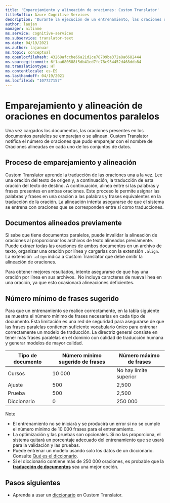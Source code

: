 ```yaml
---
title: 'Emparejamiento y alineación de oraciones: Custom Translator'
titleSuffix: Azure Cognitive Services
description: 'Durante la ejecución de un entrenamiento, las oraciones disponibles en los documentos paralelos se emparejan o se alinean. Custom Translator aprende las traducciones una a la vez: primero, lee una oración y, después, lee la traducción de dicha oración. A continuación, alinea entre sí las palabras y frases presentes en ambas oraciones.'
author: laujan
manager: nitinme
ms.service: cognitive-services
ms.subservice: translator-text
ms.date: 04/19/2021
ms.author: lajanuar
ms.topic: conceptual
ms.openlocfilehash: 43268afccbe66a21d2ce78709ba372a8a6682444
ms.sourcegitcommit: 6f1aa680588f5db41ed7fc78c934452d468ddb84
ms.translationtype: HT
ms.contentlocale: es-ES
ms.lasthandoff: 04/19/2021
ms.locfileid: "107727157"
---
```

# <a name="sentence-pairing-and-alignment-in-parallel-documents"></a>Emparejamiento y alineación de oraciones en documentos paralelos

Una vez cargados los documentos, las oraciones presentes en los documentos paralelos se emparejan o se alinean. Custom Translator notifica el número de oraciones que pudo emparejar con el nombre de Oraciones alineadas en cada uno de los conjuntos de datos.

## <a name="pairing-and-alignment-process"></a>Proceso de emparejamiento y alineación

Custom Translator aprende la traducción de las oraciones una a la vez. Lee una oración del texto de origen y, a continuación, la traducción de esta oración del texto de destino. A continuación, alinea entre sí las palabras y frases presentes en ambas oraciones. Este proceso le permite asignar las palabras y frases en una oración a las palabras y frases equivalentes en la traducción de la oración. La alineación intenta asegurarse de que el sistema se entrena con oraciones que se corresponden entre sí como traducciones.

## <a name="pre-aligned-documents"></a>Documentos alineados previamente

Si sabe que tiene documentos paralelos, puede invalidar la alineación de oraciones al proporcionar los archivos de texto alineados previamente. Puede extraer todas las oraciones de ambos documentos en un archivo de texto, organizar una oración por línea y cargarlas con la extensión `.align`. La extensión `.align` indica a Custom Translator que debe omitir la alineación de oraciones.

Para obtener mejores resultados, intente asegurarse de que hay una oración por línea en sus archivos.  No incluya caracteres de nueva línea en una oración, ya que esto ocasionará alineaciones deficientes.

## <a name="suggested-minimum-number-of-sentences"></a>Número mínimo de frases sugerido

Para que un entrenamiento se realice correctamente, en la tabla siguiente se muestra el número mínimo de frases necesarias en cada tipo de documento. Esta limitación es una red de seguridad para asegurarse de que las frases paralelas contienen suficiente vocabulario único para entrenar correctamente un modelo de traducción. La directriz general consiste en tener más frases paralelas en el dominio con calidad de traducción humana y generar modelos de mayor calidad.

| Tipo de documento   | Número mínimo sugerido de frases | Número máximo de frases |
|------------|--------------------------------------------|--------------------------------|
| Cursos   | 10 000                                     | No hay límite superior                 |
| Ajuste     | 500                                      | 2,500       |
| Prueba    | 500                                      | 2,500  |
| Diccionario | 0                                          | 250 000                 |

> [!NOTE]
>
> - El entrenamiento no se iniciará y se producirá un error si no se cumple el número mínimo de 10 000 frases para el entrenamiento.
> - La optimización y las pruebas son opcionales. Si no las proporciona, el sistema quitará un porcentaje adecuado del entrenamiento que se usará para la validación y las pruebas.
> - Puede entrenar un modelo usando solo los datos de un diccionario. Consulte [Qué es el diccionario](./what-is-dictionary.md).
> - Si el diccionario contiene más de 250 000 oraciones, es probable que la **[traducción de documentos](https://docs.microsoft.com/azure/cognitive-services/translator/document-translation/overview)** sea una mejor opción.

## <a name="next-steps"></a>Pasos siguientes

- Aprenda a usar un [diccionario](what-is-dictionary.md) en Custom Translator.
